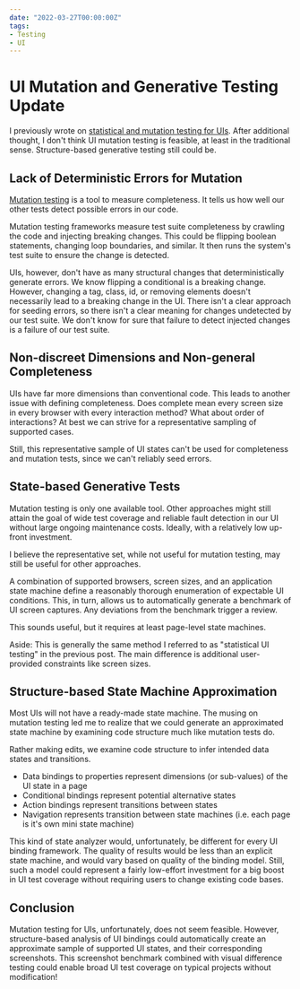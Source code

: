 ```yaml
---
date: "2022-03-27T00:00:00Z"
tags:
- Testing
- UI
---
```


# UI Mutation and Generative Testing Update
I previously wrote on
[statistical and mutation testing for UIs](../_posts/2021-07-25-Statistical-and-mutation-UI-Testing.md). After additional thought, I don't think UI mutation testing is feasible, at least in the traditional sense. Structure-based generative testing still could be.

## Lack of Deterministic Errors for Mutation

[Mutation testing](https://en.wikipedia.org/wiki/Mutation_testing) is a tool to measure completeness. It tells us how well our other tests detect possible errors in our code.

Mutation testing frameworks measure test suite completeness by crawling the code and injecting breaking changes. This could be flipping boolean statements, changing loop boundaries, and similar. It then runs the system's test suite to ensure the change is detected.

UIs, however, don't have as many structural changes that deterministically generate errors. We know flipping a conditional is a breaking change. However, changing a tag, class, id, or removing elements doesn't necessarily lead to a breaking change in the UI. There isn't a clear approach for seeding errors, so there isn't a clear meaning for changes undetected by our test suite. We don't know for sure that failure to detect injected changes is a failure of our test suite.

## Non-discreet Dimensions and Non-general Completeness

UIs have far more dimensions than conventional code. This leads to another issue with defining completeness. Does complete mean every screen size in every browser with every interaction method? What about order of interactions?
At best we can strive for a representative sampling of supported cases. 

Still, this representative sample of UI states can't be used for completeness and mutation tests, since we can't reliably seed errors. 

## State-based Generative Tests

Mutation testing is only one available tool. Other approaches might still attain the goal of wide test coverage and reliable fault detection in our UI without large ongoing maintenance costs. Ideally, with a relatively low up-front investment. 

I believe the representative set, while not useful for mutation testing, may still be useful for other approaches.

A combination of supported browsers, screen sizes, and an application state machine define a reasonably thorough enumeration of expectable UI conditions.
This, in turn, allows us to automatically generate a benchmark of UI screen captures. Any deviations from the benchmark trigger a review.

This sounds useful, but it requires at least page-level state machines.

Aside: This is generally the same method I referred to as "statistical UI testing" in the previous post. The main difference is additional user-provided constraints like screen sizes. 

## Structure-based State Machine Approximation

Most UIs will not have a ready-made state machine. The musing on mutation testing led me to realize that we could generate an approximated state machine by examining code structure much like mutation tests do. 

Rather making edits, we examine code structure to infer intended data states and transitions. 
- Data bindings to properties represent dimensions (or sub-values) of the UI state in a page
- Conditional bindings represent potential alternative states
- Action bindings represent transitions between states
- Navigation represents transition between state machines (i.e. each page is it's own mini state machine)

This kind of state analyzer would, unfortunately, be different for every UI binding framework. The quality of results would be less than an explicit state machine, and would vary based on quality of the binding model. Still, such a model could represent a fairly low-effort investment for a big boost in UI test coverage without requiring users to change existing code bases.

## Conclusion

Mutation testing for UIs, unfortunately, does not seem feasible.
However, structure-based analysis of UI bindings could automatically create an approximate sample of supported UI states, and their corresponding screenshots. This screenshot benchmark combined with visual difference testing could enable broad UI test coverage on typical projects without modification! 